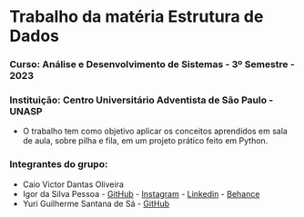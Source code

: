 # Trabalho da matéria Estrutura de Dados
### Curso: Análise e Desenvolvimento de Sistemas - 3º Semestre - 2023
### Instituição: Centro Universitário Adventista de São Paulo - UNASP

* O trabalho tem como objetivo aplicar os conceitos aprendidos em sala de aula, sobre pilha e fila, em um projeto prático feito em Python.

### Integrantes do grupo:
* Caio Victor Dantas Oliveira
* Igor da Silva Pessoa - [GitHub](https://github.com/igovyski) - [Instagram](https://instagram.com/igor.p_) - [Linkedin](https://linkedin.com/in/igorpessoa26) - [Behance](https://behance.net/igorpessoa5)
* Yuri Guilherme Santana de Sá - [GitHub](https://github.com/Player35Oficial)
